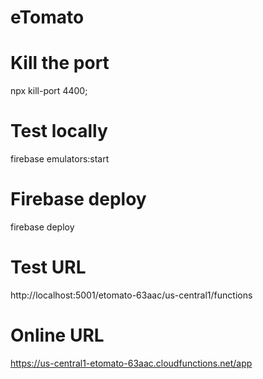 # eTomato

# Kill the port
npx kill-port 4400;

# Test locally
firebase emulators:start

# Firebase deploy
firebase deploy

# Test URL
http://localhost:5001/etomato-63aac/us-central1/functions

# Online URL
https://us-central1-etomato-63aac.cloudfunctions.net/app